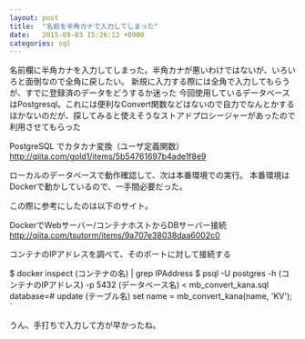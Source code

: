 ```yaml
---
layout: post
title:  "名前を半角カナで入力してしまった"
date:   2015-09-03 15:26:12 +0900
categories: sql
---
```

名前欄に半角カナを入力してしまった。半角カナが悪いわけではないが、いろいろと面倒なので全角に戻したい。 新規に入力する際には全角で入力してもらうが、すでに登録済のデータをどうするか迷った 今回使用しているデータベースはPostgresql。これには便利なConvert関数などはないので自力でなんとかするほかないのだが、探してみると使えそうなストアドプロシージャーがあったので利用させてもらった

PostgreSQL でカタカナ変換（ユーザ定義関数）
<http://qiita.com/gold1/items/5b54761697b4ade1f8e9>

ローカルのデータベースで動作確認して、次は本番環境での実行。 本番環境はDockerで動かしているので、一手間必要だった。

この際に参考にしたのは以下のサイト。

DockerでWebサーバー/コンテナホストからDBサーバー接続
<http://qiita.com/tsutorm/items/9a707e38038daa6002c0>

コンテナのIPアドレスを調べて、そのポートに対して接続する

   $ docker inspect (コンテナの名) | grep IPAddress
   $ psql -U postgres -h (コンテナのIPアドレス) -p 5432 (データベース名) < mb_convert_kana.sql
database=# update (テーブル名) set name = mb_convert_kana(name, 'KV'); `

うん、手打ちで入力して方が早かったね。
